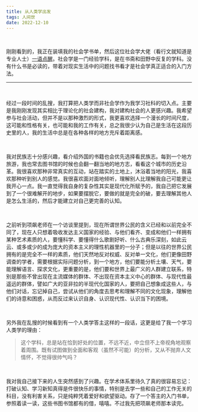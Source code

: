 ```yaml
---
title: 从人类学出发
tags: 人间世
date: 2022-12-10
---
```


<br/>



刚刚看到的，我正在装填我的社会学书单，然后这位社会学大佬（看行文就知道是专业人士）[一语点醒](https://www.zhihu.com/question/19928377)。社会学是一门经验学科，是在书斋和田野中反复的学科。没有什么书是必读的，带着对现实生活中的问题找书看才是社会学真正适合的入门方法。



---

<br/>

经过一段时间的乱搜，我打算把人类学而非社会学作为我学习社科的切入点。主要是我刚刚发现其实相比于理论化的社会建构，我对建构社会的人更感兴趣。我希望参与社会活动，但并不是以那种激烈的形式，我更喜欢选择一个漫长的时间尺度，这可能和性格有关，也可能和我的工作有关，总之我很少认为自己是生活在这段历史里的人，我的生活中总是在各种各样的地方充斥着距离感。

<br/>

我对民族志十分感兴趣，看介绍外国的书籍也会优先选择看民族志。每到一个地方旅游，我也常去图书馆的时候也会翻一翻当地的地方志，看看这个城市的历史沿革。我很喜欢那种非常真实的互动，站在踏实的土地上，沐浴着当地的阳光，我喜欢那种听到别人的感觉。我很喜欢面对面地倾听，理解别人比理解我自己可能更让我开心一点。我一直觉得我自身的复杂性其实是现代化所赋予的，我自己把它发展到了一个很难解开的地步，如果要摆脱它，要做的就是完全的破，要去理解其他人是怎么生活的，然后才能建立对自己更完善的认知。



<br/>

之前听到项飙老师在一个访谈里提到，现在所谓世界公民的含义已经和以前完全不同了，现在人只想着吸收发达主义国家的经验、与他们看齐、变成和他们一样拥有某种艺术素质的人，要懂科学、要懂得什么歌剧好听、什么古典乐深刻，如此云云、或多或少的成为庞大的资本主义的理性机器里的一分子；但是以往的世界公民拥有的是完全不一样的素质，他们天然地反对权威、反对单一文化，他们更像田野调查的学者，需要根据实际问题分析，到一个地方，他们要能分析土壤、天气，要能理解语言、探求文化，更重要的是，他们要和世界上最广义的人群建立联系，特别是那些不曾出现在主流媒体的群体、不出现在资本主义中心的群体、与现代性最遥远的群体，譬如广大的亚非拉的半现代化国家的人，要把自己想象成这些人，与他们对话，忘记掉自己，尝试从他们的角度去思考和理解不同的文化现象，理解他们的诗意和困惑，从而反过来认识自身、认识现代性、认识当下的困境。

<br/>

另外我在乱搜的时候看到有一个人类学答主这样的一段话，这更是给了我一个学习人类学的理由：

> 这个学科，总是站在恰到好处的位置，不远不近，中立但不上帝视角地观察着周围。既有试图做到全面和客观（虽然不可能）的分析，又从不抛弃人文情怀，不觉得很帅气吗？



<br/>

我对我自己接下来的人生突然感到了兴趣。在学术体系里待久了真的很容易忘记：打破认知、学习新知真得是件很快乐的事情，特别是去学一些和自己的工作无关的科目，没有利害关系，只是纯粹凭着爱好和欲望驱动。存了一个答主的入门书单，参照着读一读，这些书图书馆都有的借，嘻嘻。不过我先把项飙老师那本读完。